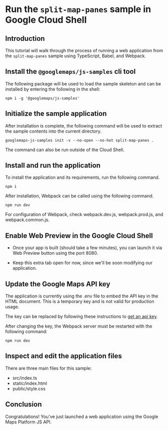 # Run the `split-map-panes` sample in Google Cloud Shell

## Introduction

This tutorial will walk through the process of running a web application from the `split-map-panes` sample using TypeScript, Babel, and Webpack.

## Install the `@googlemaps/js-samples` cli tool

The following package will be used to load the sample skeleton and can be installed by entering the following in the shell:

```
npm i -g '@googlemaps/js-samples'
```

## Initialize the sample application

After installation is complete, the following command will be used to extract the sample contents into the current directory.

```
googlemaps-js-samples init -v --no-open --no-hot split-map-panes .
```

The command can also be run outside of the Cloud Shell.

## Install and run the application

To install the application and its requirements, run the following command.

```
npm i
```

After installation, Webpack can be called using the following command.

```
npm run dev
```

For configuration of Webpack, check <walkthrough-editor-open-file filePath="webpack.dev.js">webpack.dev.js</walkthrough-editor-open-file>, <walkthrough-editor-open-file filePath="webpack.prod.js">webpack.prod.js</walkthrough-editor-open-file>, and <walkthrough-editor-open-file filePath="webpack.common.js">webpack.common.js</walkthrough-editor-open-file>.

## Enable Web Preview in the Google Cloud Shell

* Once your app is built (should take a few minutes), you can launch it via
    <walkthrough-spotlight-pointer target="cloudshell" spotlightId="devshell-web-preview-button">Web
    Preview button</walkthrough-spotlight-pointer> using the port 8080.

* Keep this extra tab open for now, since we'll be soon modifying our
    application.

## Update the Google Maps API key 

The application is currently using the <walkthrough-editor-open-file filePath=".env">.env</walkthrough-editor-open-file> file to embed the API key in the
HTML document. This is a temporary key and is not valid for production usage. 


The key can be replaced by following these instructions to
[get an api key](https://developers.google.com/maps/documentation/javascript/get-api-key).

After changing the key, the Webpack server must be restarted with the following command:

```
npm run dev
```

## Inspect and edit the application files

There are three main files for this sample:

* <walkthrough-editor-open-file filePath="src/index.ts">src/index.ts</walkthrough-editor-open-file>
* <walkthrough-editor-open-file filePath="static/index.html">static/index.html</walkthrough-editor-open-file>
* <walkthrough-editor-open-file filePath="public/style.css">public/style.css</walkthrough-editor-open-file>

## Conclusion

<walkthrough-conclusion-trophy></walkthrough-conclusion-trophy>

Congratulations! You've just launched a web application using the Google Maps Platform JS API.